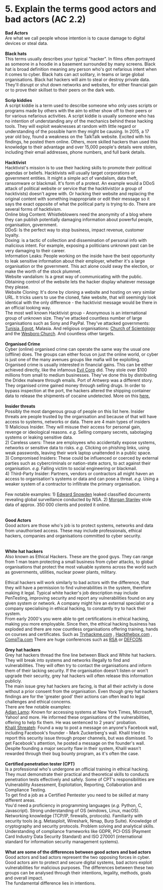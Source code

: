 # 5. Explain the terms good actors and bad actors (AC 2.2)

**Bad Actors**\
Are what we call people whose intention is to cause damage to digital devices or steal data. \
\
**Black hats**\
This terms usually describes your typical "hacker". In films often portrayed as someone in a hoodie in a basement surrounded by many screens. Black hat is broad definition meaning any person who's got nefarious intent when it comes to cyber. Black hats can act solitary, in teams or large global organisations. Black hat hackers will aim to steal or destroy private data. They'll disrupt or shut down networks and websites, for either financial gain or to prove their skillset to their peers on the dark web.\
\
**Scrip kiddies**\
A script kiddie is a term used to describe someone who only uses scripts or programs made by others with the aim to either show off to their peers or for various nefarious activities. A script kiddie is usually someone who has no intention of understanding any of the mechanics behind these hacking tools. They will exploit weaknesses at random with little regard or understanding of the possible harm they might be causing. In 2015, a 17 year old boy, found a weakness on the TalkTalk website. Excited with his findings, he posted them online. Others, more skilled hackers than used this knowledge to their advantage and over 15,000 people's details were stolen, including their email addresses, phone numbers, and full bank details.\
\
**Hacktivist**\
Hacktivist's mission is to use their hacking skills to promote their political agendas or beliefs. Hacktivists will usually target corporations or government entities. It might a simple act of vandalism, data theft, ransomware or blackmail. It's form of a protest. An example would a DDoS attack of political website or service that the hacktivist(or a group of hacktivists) doesn't agree with. Or hacking their website and replacing the original content with something inappropriate or edit their message so it says the exact opposite of what the political party is trying to do. There are several forms of hacktivism.\
Online blog Content: Whistleblowers need the anonymity of a blog where they can publish potentially damaging information about powerful people, organisation, government.\
DDoS: Is the perfect way to stop business, impact revenue, customer loyalty.\
Doxing: is a tactic of collection and dissemination of personal info with malicious intent. For example, exposing a politicians unknown past can be very damaging to their career.\
Information Leaks: People working on the inside have the best opportunity to leak sensitive information about their employer, whether it's a large organisation or the government. This act alone could sway the election, or make the worth of the stock plummet.\
Website vandalism: Is a great way of communicating with the public. Obtaining control of the website lets the hacker display whatever message they please.\
Website Cloning: It's done by cloning a website and hosting on very similar URL. It tricks users to use the cloned, fake website, that will seemingly look identical with the only difference - the hacktivist message would be there in an official looking way.\
The most well known Hacktivist group - Anonymous is an international group of unknown size. They've attacked countless number of large organisations such as Sony and PayPal. They've attacked governments: [Tunisia, Egypt](https://www.trendmicro.com/vinfo/us/security/news/cyber-attacks/hacktivism-101-a-brief-history-of-notable-incidents), Malasia. And religious organisations: [Church of Scientology](https://www.britannica.com/topic/Anonymous-hacking-group) and the [Wesboro Church](https://theweek.com/articles/486636/anonymous-secret-groups-5-biggest-hacks). And countless other targets.\
\
**Organised Crime**\
Cyber (online) organised crime can operate the same way the usual one (offline) does. The groups can either focus on just the online world, or cyber is just one of the many avenues groups like mafia will be exploiting. Organised crime is usually interested in financial gains. This can be either achieved directly, like the infamous [Evil Corp](https://home.treasury.gov/news/press-releases/sm845) did. They stole over $100 millions from small to medium businesses. They've done this by distributing the Dridex malware through emails. Port of Antwerp was a different story. They organised crime gained money through selling drugs. In order to bypass inspection at the port, the hackers altered the shipping container data to release the shipments of cocaine undetected. More on this [here.](https://www.bbc.co.uk/news/world-europe-24539417?utm_source=chatgpt.com)\
\
**Insider threats**\
Possibly the most dangerous group of people on this list here. Insider threats are people trusted by the organisation and because of that will have access to systems, networks or data. There are 4 main types of insiders\
1\) Malicious Insider. They will misuse their access for personal gain, revenge or ideological reasons. _e.g_. Selling company secrets, sabotaging systems or leaking sensitive data.\
2\) Careless users: These are employees who accidentally expose systems, networks or sensitive data to risks. _e.g._ Clicking on phishing links, using weak passwords, leaving their work laptop unattended in a public space.\
3\) Compromised Insiders: These could be influenced or coerced by external parties such as cybercriminals or nation-state actors, to act against their organisation. _e.g._ Falling victim to social engineering or blackmail.\
4\) Third-Party Insider: Partners, vendors or contractors all might haven an access to organisation's systems or data and can pose a threat. _e.g._ Using a weaker system of a contractor to infiltrate the primary organisation.\
\
Few notable examples: 1) [Edward Snowden](https://www.theguardian.com/world/2013/jun/09/edward-snowden-nsa-whistleblower-surveillance) leaked classified documents revealing global surveillance conducted by NSA. 2) [Morgan Stanley](https://chatgpt.com/c/67781333-fd70-800e-85cb-cb64ed9b05e2) stole data of approx. 350 000 clients and posted it online.\
\
\
**Good Actors**\
Good actors are those who's job is to protect systems, networks and data from unauthorised access. These may include professionals, ethical hackers, companies and organisations committed to cyber security.\
\
\
**White hat hackers**\
Also known as Ethical Hackers. These are the good guys. They can range from 1 man team protecting a small business from cyber attacks, to global organisations that protect the most valuable systems across the world such as governments, utilities, nuclear power plants, military. \
\
Ethical hackers will work similarly to bad actors with the difference, that they will have a permission to find vulnerabilities in the system, therefore making it legal. Typical white hacker's job description may include PenTesting, improving security and report any vulnerabilities found on any given system or network. A company might hire an external specialist or a company specialising in ethical hacking, to constantly try to hack their system.\
From early 2000's you were able to get certifications in ethical hacking, making you more employable. Since then, the ethical hacking business has exploded and there are now countless organisations offering training, hands on courses and certificates. Such as [Tryhackme.com](https://tryhackme.com/) , [Hackthebox.com](https://www.hackthebox.com/) , [CompTia.com](https://www.comptia.org/) There are huge conferences such as [RSA](https://www.rsaconference.com/) or [DEFCON](https://defcon.org/).\
\
**Grey hat hackers**\
Grey hat hackers thread the fine line between Black and White hat hackers. They will break into systems and networks illegally to find and vulnerabilities. They will often try to contact the organisations and inform them of their lacking security. If the organisation doesn't listen or won't upgrade their security, grey hat hackers will often release this information publicly.\
The main issue grey hat hackers are facing, is that all their activity is done without a prior consent from the organisation. Even though grey hat hackers findings are for the 'greater good' their actions can often lead to legal challenges and ethical concerns.\
There are few notable examples:\
[Adian Lamo](https://en.wikipedia.org/wiki/Adrian_Lamo): Known for accessing systems at New York Times, Microsoft, Yahoo! and more. He informed these organisations of the vulnerabilities, offering to help fix them. He was sentenced to 2 years' probation.\
[Khalil Shreateh](https://edition.cnn.com/2013/08/19/tech/social-media/zuckerberg-facebook-hack): Found a way to post a message on anyone's Facebook wall, including Facebook's founder - Mark Zuckerberg's wall. Khalil tried to report this security issue through proper channels, but was dismissed. To get Facebook's attention, he posted a message on the founder's wall. Despite founding a major security flaw in their system, Khalil wasn't rewarded through their bug bounty program, as it's often the case.\
\
**Certified penetration tester (CPT)**\
Is a professional who's undergone an official training in ethical hacking. They must demonstrate their practical and theoretical skills to conducts penetration tests effectively and safely. Some of CPT's responsibilities are Vulnerability Assessment, Exploitation, Reporting, Collaboration and Compliance Testing.\
To get find a job as a Certified Pentester you need to be skilled at many different areas.\
You'd need a proficiency in programming languages (_e.g._ Python, C, Javascript). Strong understanding of OS (windows, Linux, macOS). Networking knowledge (TCP/IP, firewalls, protocols). Familiarity with security tools (e.g. Metasploit, Wireshark, Nmap, Burp Suite). Knowledge of cryptography and security protocols. Problem solving and analytical skills. Understanding of compliance frameworks like GDPR, PCI-DSS (Payment Card Industry Data Security Standard) and ISO 270001 (international standard for information security management systems).\
\
**What are some of the differences between good actors and bad actors**\
Good actors and bad actors represent the two opposing forces in cyber. Good actors aim to protect and secure digital systems, bad actors exploit vulnerabilities for malicious purposes. The differences between these two groups can be analysed through their intentions, legality, methods, goals and overall impact.\
The fundamental difference lies in intentions.&#x20;
